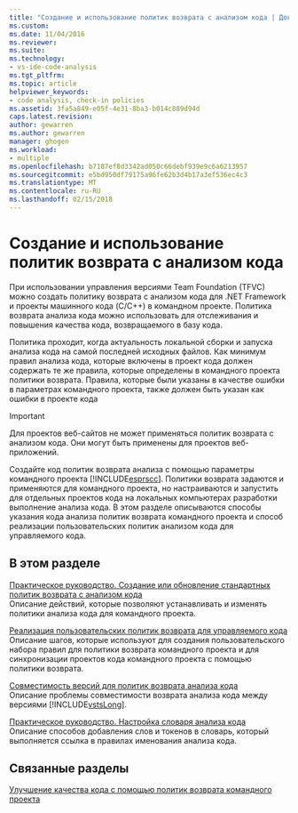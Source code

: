 ```yaml
---
title: "Создание и использование политик возврата с анализом кода | Документы Microsoft"
ms.custom: 
ms.date: 11/04/2016
ms.reviewer: 
ms.suite: 
ms.technology:
- vs-ide-code-analysis
ms.tgt_pltfrm: 
ms.topic: article
helpviewer_keywords:
- code analysis, check-in policies
ms.assetid: 3fa5a849-e05f-4e31-8ba3-b014c889d94d
caps.latest.revision: 
author: gewarren
ms.author: gewarren
manager: ghogen
ms.workload:
- multiple
ms.openlocfilehash: b7187ef8d3342ad050c66debf939e9c6a6213957
ms.sourcegitcommit: e5bd950df79175a96fe62b3d4b17a3ef536ec4c3
ms.translationtype: MT
ms.contentlocale: ru-RU
ms.lasthandoff: 02/15/2018
---
```

# <a name="creating-and-using-code-analysis-check-in-policies"></a>Создание и использование политик возврата с анализом кода
При использовании управления версиями Team Foundation (TFVC) можно создать политику возврата с анализом кода для .NET Framework и проекты машинного кода (C/C++) в командном проекте. Политика возврата анализа кода можно использовать для отслеживания и повышения качества кода, возвращаемого в базу кода.  
  
 Политика проходит, когда актуальность локальной сборки и запуска анализа кода на самой последней исходных файлов. Как минимум правил анализа кода, которые включены в проект кода должен содержать те же правила, которые определены в командного проекта политики возврата. Правила, которые были указаны в качестве ошибки в параметрах командного проекта, также должен быть указан как ошибки в проекте кода  
  
> [!IMPORTANT]
>  Для проектов веб-сайтов не может применяться политик возврата с анализом кода. Они могут быть применены для проектов веб-приложений.  
  
 Создайте код политик возврата анализа с помощью параметры командного проекта [!INCLUDE[esprscc](../code-quality/includes/esprscc_md.md)]. Политики возврата задаются и применяются для командного проекта, но настраиваются и запустить для отдельных проектов кода на локальных компьютерах разработки выполнение анализа кода. В этом разделе описываются способы указания кода анализа политик возврата командного проекта и способ реализации пользовательских политик анализом кода для управляемого кода.  
  
## <a name="in-this-section"></a>В этом разделе  
 [Практическое руководство. Создание или обновление стандартных политик возврата с анализом кода](../code-quality/how-to-create-or-update-standard-code-analysis-check-in-policies.md)  
 Описание действий, которые позволяют устанавливать и изменять политики анализа кода для командного проекта.  
  
 [Реализация пользовательских политик возврата для управляемого кода](../code-quality/implementing-custom-code-analysis-check-in-policies-for-managed-code.md)  
 Описание шагов, которые используют для создания пользовательского набора правил для политики возврата командного проекта и для синхронизации проектов кода командного проекта с помощью политики возврата.  
  
 [Совместимость версий для политик возврата анализа кода](../code-quality/version-compatibility-for-code-analysis-check-in-policies.md)  
 Описание проблемы совместимости возврата анализа кода между версиями [!INCLUDE[vstsLong](../code-quality/includes/vstslong_md.md)].  
  
 [Практическое руководство. Настройка словаря анализа кода](../code-quality/how-to-customize-the-code-analysis-dictionary.md)  
 Описание способов добавления слов и токенов в словарь, который выполняется ссылка в правилах именования анализа кода.  
  
## <a name="related-sections"></a>Связанные разделы  
 [Улучшение качества кода с помощью политик возврата командного проекта](../code-quality/enhancing-code-quality-with-team-project-check-in-policies.md)